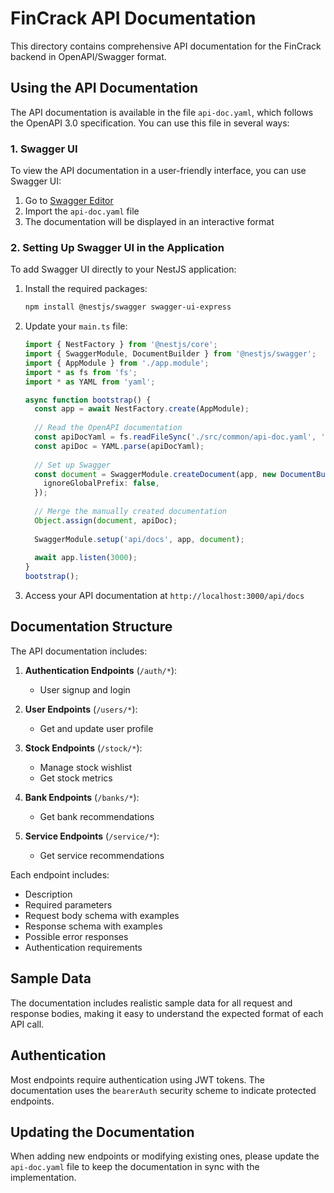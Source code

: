 # FinCrack API Documentation

This directory contains comprehensive API documentation for the FinCrack backend in OpenAPI/Swagger format.

## Using the API Documentation

The API documentation is available in the file `api-doc.yaml`, which follows the OpenAPI 3.0 specification. You can use this file in several ways:

### 1. Swagger UI

To view the API documentation in a user-friendly interface, you can use Swagger UI:

1. Go to [Swagger Editor](https://editor.swagger.io/)
2. Import the `api-doc.yaml` file
3. The documentation will be displayed in an interactive format

### 2. Setting Up Swagger UI in the Application

To add Swagger UI directly to your NestJS application:

1. Install the required packages:
   ```bash
   npm install @nestjs/swagger swagger-ui-express
   ```

2. Update your `main.ts` file:
   ```typescript
   import { NestFactory } from '@nestjs/core';
   import { SwaggerModule, DocumentBuilder } from '@nestjs/swagger';
   import { AppModule } from './app.module';
   import * as fs from 'fs';
   import * as YAML from 'yaml';

   async function bootstrap() {
     const app = await NestFactory.create(AppModule);
     
     // Read the OpenAPI documentation
     const apiDocYaml = fs.readFileSync('./src/common/api-doc.yaml', 'utf8');
     const apiDoc = YAML.parse(apiDocYaml);
     
     // Set up Swagger
     const document = SwaggerModule.createDocument(app, new DocumentBuilder().build(), {
       ignoreGlobalPrefix: false,
     });
     
     // Merge the manually created documentation
     Object.assign(document, apiDoc);
     
     SwaggerModule.setup('api/docs', app, document);
     
     await app.listen(3000);
   }
   bootstrap();
   ```

3. Access your API documentation at `http://localhost:3000/api/docs`

## Documentation Structure

The API documentation includes:

1. **Authentication Endpoints** (`/auth/*`):
   - User signup and login

2. **User Endpoints** (`/users/*`):
   - Get and update user profile

3. **Stock Endpoints** (`/stock/*`):
   - Manage stock wishlist
   - Get stock metrics

4. **Bank Endpoints** (`/banks/*`):
   - Get bank recommendations

5. **Service Endpoints** (`/service/*`):
   - Get service recommendations

Each endpoint includes:
- Description
- Required parameters
- Request body schema with examples
- Response schema with examples
- Possible error responses
- Authentication requirements

## Sample Data

The documentation includes realistic sample data for all request and response bodies, making it easy to understand the expected format of each API call.

## Authentication

Most endpoints require authentication using JWT tokens. The documentation uses the `bearerAuth` security scheme to indicate protected endpoints.

## Updating the Documentation

When adding new endpoints or modifying existing ones, please update the `api-doc.yaml` file to keep the documentation in sync with the implementation. 